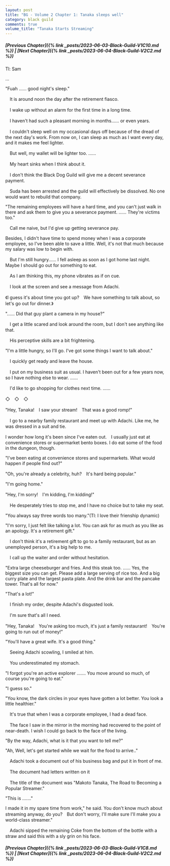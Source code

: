 ```yaml
---
layout: post
title: "BG - Volume 2 Chapter 1: Tanaka sleeps well"
category: black guild
comments: true
volume_title: "Tanaka Starts Streaming"
---
```


##### [Previous Chapter]({% link _posts/2023-06-03-Black-Guild-V1C10.md %}) \| [Next Chapter]({% link _posts/2023-06-04-Black-Guild-V2C2.md %}) 


Tl: Sam

…


"Fuah ...... good night's sleep."

　It is around noon the day after the retirement fiasco.

　I wake up without an alarm for the first time in a long time.


　I haven't had such a pleasant morning in months...... or even years.
<!--more-->

　I couldn't sleep well on my occasional days off because of the dread of the next day's work. From now on, I can sleep as much as I want every day, and it makes me feel lighter.


　But well, my wallet will be lighter too. ......


　My heart sinks when I think about it.

　I don't think the Black Dog Guild will give me a decent severance payment.

　Suda has been arrested and the guild will effectively be dissolved. No one would want to rebuild that company.


"The remaining employees will have a hard time, and you can't just walk in there and ask them to give you a severance payment. ...... They're victims too."


　Call me naive, but I'd give up getting severance pay.

Besides, I didn't have time to spend money when I was a corporate employee, so I've been able to save a little. Well, it's not that much because my salary was low to begin with.


　But I'm still hungry...... I fell asleep as soon as I got home last night. Maybe I should go out for something to eat.


　As I am thinking this, my phone vibrates as if on cue.

　I look at the screen and see a message from Adachi.


《I guess it's about time you got up?　We have something to talk about, so let's go out for dinner.》



"...... Did that guy plant a camera in my house?"


　I get a little scared and look around the room, but I don't see anything like that.

　His perceptive skills are a bit frightening.


"I'm a little hungry, so I'll go. I've got some things I want to talk about."


　I quickly get ready and leave the house.

　I put on my business suit as usual. I haven't been out for a few years now, so I have nothing else to wear. ......


　I'd like to go shopping for clothes next time. ......


◇　◇　◇


"Hey, Tanaka!　I saw your stream!　That was a good romp!"


　I go to a nearby family restaurant and meet up with Adachi. Like me, he was dressed in a suit and tie.

I wonder how long it's been since I've eaten out.　I usually just eat at convenience stores or supermarket bento boxes. I do eat some of the food in the dungeon, though.


"I've been eating at convenience stores and supermarkets. What would happen if people find out?"

"Oh, you're already a celebrity, huh?　It's hard being popular."

"I'm going home."

"Hey, I'm sorry!　I'm kidding, I'm kidding!"


　He desperately tries to stop me, and I have no choice but to take my seat.


"You always say three words too many."(Tl: I love their frienship dynamic)

"I'm sorry, I just felt like talking a lot. You can ask for as much as you like as an apology. It's a retirement gift."


　I don't think it's a retirement gift to go to a family restaurant, but as an unemployed person, it's a big help to me.

　I call up the waiter and order without hesitation.


"Extra large cheeseburger and fries. And this steak too. ...... Yes, the biggest size you can get. Please add a large serving of rice too. And a big curry plate and the largest pasta plate. And the drink bar and the pancake tower. That's all for now."

"That's a lot!"


　I finish my order, despite Adachi's disgusted look.

　I'm sure that's all I need.


"Hey, Tanaka!　You're asking too much, it's just a family restaurant!　You're going to run out of money!"

"You'll have a great wife. It's a good thing."


　Seeing Adachi scowling, I smiled at him.

　You underestimated my stomach.


"I forgot you're an active explorer ....... You move around so much, of course you're going to eat."

"I guess so."

"You know, the dark circles in your eyes have gotten a lot better. You look a little healthier."


　It's true that when I was a corporate employee, I had a dead face.

　The face I saw in the mirror in the morning had recovered to the point of near-death. I wish I could go back to the face of the living.


"By the way, Adachi, what is it that you want to tell me?"

"Ah, Well, let's get started while we wait for the food to arrive.."


　Adachi took a document out of his business bag and put it in front of me.

　The document had letters written on it


　The title of the document was "Makoto Tanaka, The Road to Becoming a Popular Streamer."


"This is ......."

I made it in my spare time from work," he said. You don't know much about streaming anyway, do you?　But don't worry, I'll make sure I'll make you a world-class streamer."


　Adachi sipped the remaining Coke from the bottom of the bottle with a straw and said this with a sly grin on his face.



##### [Previous Chapter]({% link _posts/2023-06-03-Black-Guild-V1C8.md %}) \| [Next Chapter]({% link _posts/2023-06-04-Black-Guild-V2C2.md %}) 